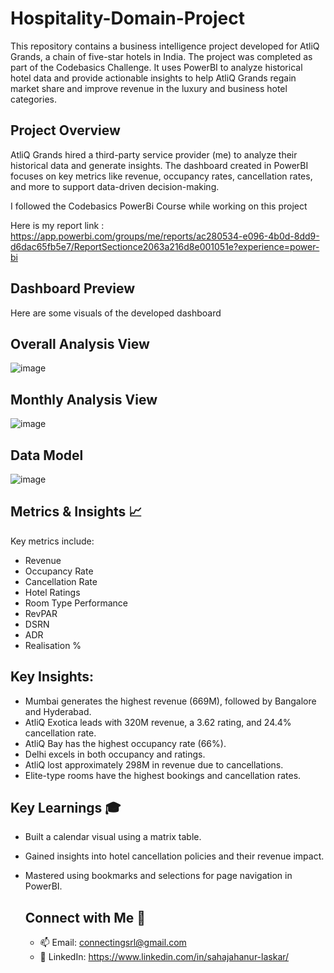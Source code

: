 # Hospitality-Domain-Project

This repository contains a business intelligence project developed for AtliQ Grands, a chain of five-star hotels in India. The project was completed as part of the Codebasics Challenge. It uses PowerBI to analyze historical hotel data and provide actionable insights to help AtliQ Grands regain market share and improve revenue in the luxury and business hotel categories.

## Project Overview

AtliQ Grands hired a third-party service provider (me) to analyze their historical data and generate insights. The dashboard created in PowerBI focuses on key metrics like revenue, occupancy rates, cancellation rates, and more to support data-driven decision-making.

I followed the Codebasics PowerBi Course while working on this project

Here is my report link : https://app.powerbi.com/groups/me/reports/ac280534-e096-4b0d-8dd9-d6dac65fb5e7/ReportSectionce2063a216d8e001051e?experience=power-bi

## Dashboard Preview 

Here are some visuals of the developed dashboard

## Overall Analysis View
![image](https://github.com/user-attachments/assets/985f10f0-1e88-4642-80bf-867fad810fa0)

## Monthly Analysis View
![image](https://github.com/user-attachments/assets/86992ab2-bf7d-440a-a2ff-37935f2069a3)

## Data Model
![image](https://github.com/user-attachments/assets/a925bdff-870f-4e90-9b9e-6a6e44f76479)

## Metrics & Insights 📈

Key metrics include:

* Revenue
* Occupancy Rate
* Cancellation Rate
* Hotel Ratings
* Room Type Performance
* RevPAR
* DSRN
* ADR
* Realisation %

## Key Insights:
* Mumbai generates the highest revenue (669M), followed by Bangalore and Hyderabad.
* AtliQ Exotica leads with 320M revenue, a 3.62 rating, and 24.4% cancellation rate.
* AtliQ Bay has the highest occupancy rate (66%).
* Delhi excels in both occupancy and ratings.
* AtliQ lost approximately 298M in revenue due to cancellations.
* Elite-type rooms have the highest bookings and cancellation rates.

## Key Learnings 🎓
* Built a calendar visual using a matrix table.
* Gained insights into hotel cancellation policies and their revenue impact.
* Mastered using bookmarks and selections for page navigation in PowerBI.

  ## Connect with Me 💬
  * 📫 Email: connectingsrl@gmail.com
  * 🔗 LinkedIn: https://www.linkedin.com/in/sahajahanur-laskar/



